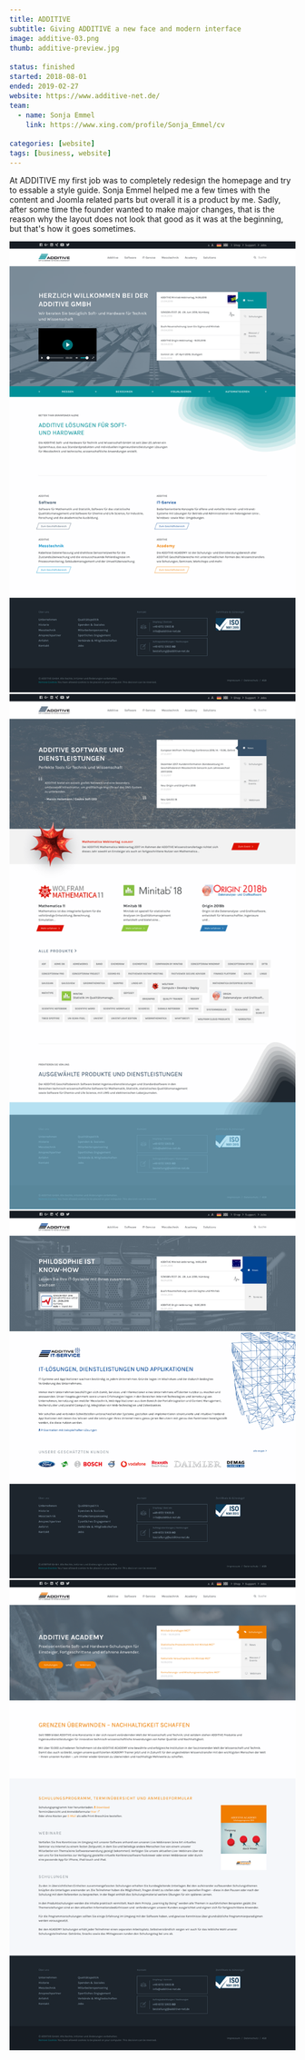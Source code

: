 ```yaml
---
title: ADDITIVE
subtitle: Giving ADDITIVE a new face and modern interface
image: additive-03.png
thumb: additive-preview.jpg

status: finished
started: 2018-08-01
ended: 2019-02-27
website: https://www.additive-net.de/
team:
  - name: Sonja Emmel
    link: https://www.xing.com/profile/Sonja_Emmel/cv

categories: [website]
tags: [business, website]
---
```


At ADDITIVE my first job was to completely redesign the homepage and try to essable a
style guide. Sonja Emmel helped me a few times with the content and Joomla related parts
but overall it is a product by me. Sadly, after some time the founder wanted to make major
changes, that is the reason why the layout does not look that good as it was at the
beginning, but that's how it goes sometimes.

![ADDITIVE](additive-01.png) ![ADDITIVE](additive-02.png) ![ADDITIVE](additive-03.png)
![ADDITIVE](additive-04.png)
